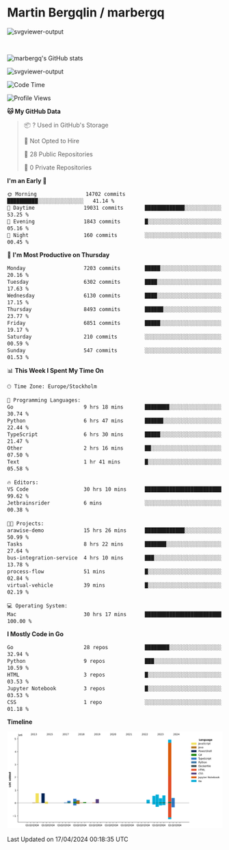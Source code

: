 # Martin Bergqlin / marbergq

![svgviewer-output](https://user-images.githubusercontent.com/2405410/206014777-22d41ecb-c24f-421d-b7d9-bba2cb5bb0de.svg)

<br>

<!--- [![Martin's Week](https://github-readme-stats.vercel.app/api/wakatime?username=marbergq&theme=dark)](https://github.com/anuraghazra/github-readme-stats) -->

![marbergq's GitHub stats](https://github-readme-stats.vercel.app/api?username=marbergq&count_private=true&show_icons=true)

![svgviewer-output](https://wakatime.com/badge/user/3f0a2069-6683-4e19-9a4a-7d21ea815067.svg)

<!--START_SECTION:waka-->
![Code Time](http://img.shields.io/badge/Code%20Time-3%2C947%20hrs%2056%20mins-blue)

![Profile Views](http://img.shields.io/badge/Profile%20Views-0-blue)

**🐱 My GitHub Data** 

> 📦 ? Used in GitHub's Storage 
 > 
> 🚫 Not Opted to Hire
 > 
> 📜 28 Public Repositories 
 > 
> 🔑 0 Private Repositories 
 > 
**I'm an Early 🐤** 

```text
🌞 Morning                14702 commits       ██████████░░░░░░░░░░░░░░░   41.14 % 
🌆 Daytime                19031 commits       █████████████░░░░░░░░░░░░   53.25 % 
🌃 Evening                1843 commits        █░░░░░░░░░░░░░░░░░░░░░░░░   05.16 % 
🌙 Night                  160 commits         ░░░░░░░░░░░░░░░░░░░░░░░░░   00.45 % 
```
📅 **I'm Most Productive on Thursday** 

```text
Monday                   7203 commits        █████░░░░░░░░░░░░░░░░░░░░   20.16 % 
Tuesday                  6302 commits        ████░░░░░░░░░░░░░░░░░░░░░   17.63 % 
Wednesday                6130 commits        ████░░░░░░░░░░░░░░░░░░░░░   17.15 % 
Thursday                 8493 commits        ██████░░░░░░░░░░░░░░░░░░░   23.77 % 
Friday                   6851 commits        █████░░░░░░░░░░░░░░░░░░░░   19.17 % 
Saturday                 210 commits         ░░░░░░░░░░░░░░░░░░░░░░░░░   00.59 % 
Sunday                   547 commits         ░░░░░░░░░░░░░░░░░░░░░░░░░   01.53 % 
```


📊 **This Week I Spent My Time On** 

```text
🕑︎ Time Zone: Europe/Stockholm

💬 Programming Languages: 
Go                       9 hrs 18 mins       ████████░░░░░░░░░░░░░░░░░   30.74 % 
Python                   6 hrs 47 mins       ██████░░░░░░░░░░░░░░░░░░░   22.44 % 
TypeScript               6 hrs 30 mins       █████░░░░░░░░░░░░░░░░░░░░   21.47 % 
Other                    2 hrs 16 mins       ██░░░░░░░░░░░░░░░░░░░░░░░   07.50 % 
Text                     1 hr 41 mins        █░░░░░░░░░░░░░░░░░░░░░░░░   05.58 % 

🔥 Editors: 
VS Code                  30 hrs 10 mins      █████████████████████████   99.62 % 
Jetbrainsrider           6 mins              ░░░░░░░░░░░░░░░░░░░░░░░░░   00.38 % 

🐱‍💻 Projects: 
arawise-demo             15 hrs 26 mins      █████████████░░░░░░░░░░░░   50.99 % 
Tasks                    8 hrs 22 mins       ███████░░░░░░░░░░░░░░░░░░   27.64 % 
bus-integration-service  4 hrs 10 mins       ███░░░░░░░░░░░░░░░░░░░░░░   13.78 % 
process-flow             51 mins             █░░░░░░░░░░░░░░░░░░░░░░░░   02.84 % 
virtual-vehicle          39 mins             █░░░░░░░░░░░░░░░░░░░░░░░░   02.19 % 

💻 Operating System: 
Mac                      30 hrs 17 mins      █████████████████████████   100.00 % 
```

**I Mostly Code in Go** 

```text
Go                       28 repos            ████████░░░░░░░░░░░░░░░░░   32.94 % 
Python                   9 repos             ███░░░░░░░░░░░░░░░░░░░░░░   10.59 % 
HTML                     3 repos             █░░░░░░░░░░░░░░░░░░░░░░░░   03.53 % 
Jupyter Notebook         3 repos             █░░░░░░░░░░░░░░░░░░░░░░░░   03.53 % 
CSS                      1 repo              ░░░░░░░░░░░░░░░░░░░░░░░░░   01.18 % 
```



**Timeline**

![Lines of Code chart](https://raw.githubusercontent.com/marbergq/marbergq/main/assets/bar_graph.png)


 Last Updated on 17/04/2024 00:18:35 UTC
<!--END_SECTION:waka-->
